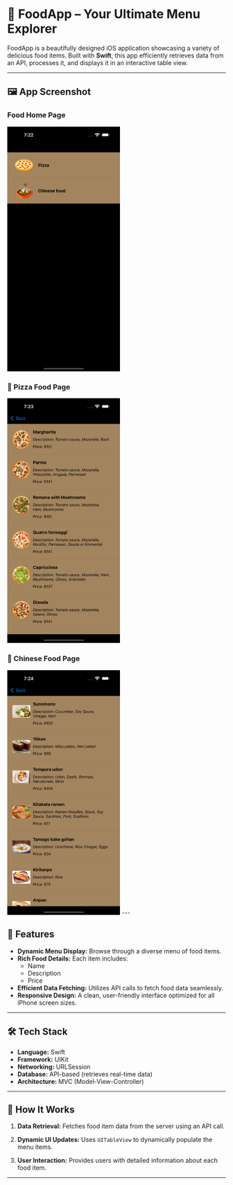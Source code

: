 
# 🥪 FoodApp – Your Ultimate Menu Explorer

FoodApp is a beautifully designed iOS application showcasing a variety of delicious food items. Built with **Swift**, this app efficiently retrieves data from an API, processes it, and displays it in an interactive table view.

---

## 🖼️ App Screenshot

### Food Home Page

<img src="foodApp1.png" alt="Home Screen" width="260">

### 🍕 Pizza Food Page

<img src="pizza.png" alt="Pizza Food Screen" width="260">

### 🍲 Chinese Food Page

<img src="chinese.png" alt="Chinese Food Screen" width="260">
---

## 🚀 Features

- **Dynamic Menu Display:** Browse through a diverse menu of food items.
- **Rich Food Details:** Each item includes:
  - Name
  - Description
  - Price
- **Efficient Data Fetching:** Utilizes API calls to fetch food data seamlessly.
- **Responsive Design:** A clean, user-friendly interface optimized for all iPhone screen sizes.

---

## 🛠️ Tech Stack

- **Language:** Swift
- **Framework:** UIKit
- **Networking:** URLSession
- **Database:** API-based (retrieves real-time data)
- **Architecture:** MVC (Model-View-Controller)

---

## 📖 How It Works

1. **Data Retrieval:**
   Fetches food item data from the server using an API call.
   
2. **Dynamic UI Updates:**
   Uses `UITableView` to dynamically populate the menu items.

3. **User Interaction:**
   Provides users with detailed information about each food item.

---
